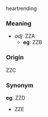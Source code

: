 heartrending
### Meaning
+ _adj_: ZZA
    + __eg__: ZZB

### Origin

ZZC

### Synonym

__eg__: ZZD

+ ZZE


